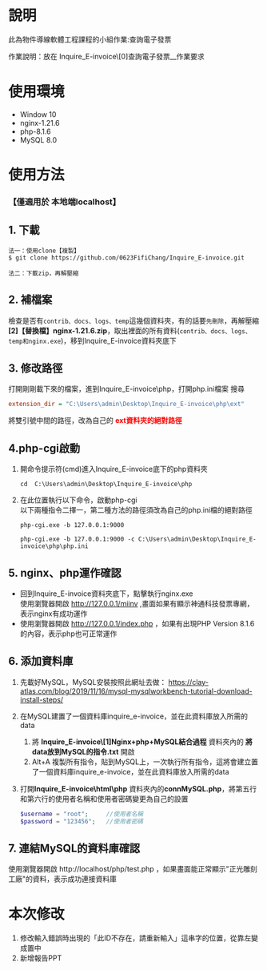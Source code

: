 # 說明

此為物件導線軟體工程課程的小組作業:查詢電子發票</br>

作業說明：放在 Inquire_E-invoice\\[0]查詢電子發票__作業要求 </br>

# 使用環境
* Window 10
* nginx-1.21.6
* php-8.1.6
* MySQL 8.0

# 使用方法 
### 【僅適用於 本地端localhost】
## 1. 下載
```
法一：使用clone【複製】
$ git clone https://github.com/0623FifiChang/Inquire_E-invoice.git
```
```
法二：下載zip，再解壓縮
```
## 2. 補檔案
檢查是否有`contrib、docs、logs、temp`這幾個資料夾，有的話要`先刪除`，再解壓縮 **[2]【替換檔】nginx-1.21.6.zip**，取出裡面的所有資料(`contrib、docs、logs、temp和nginx.exe`)，移到Inquire_E-invoice資料夾底下
## 3. 修改路徑
打開剛剛載下來的檔案，進到Inquire_E-invoice\php，打開php.ini檔案
搜尋
```ini
extension_dir = "C:\Users\admin\Desktop\Inquire_E-invoice\php\ext"
```
將雙引號中間的路徑，改為自己的 <font color="red">**ext資料夾的絕對路徑**</font>
## 4.php-cgi啟動

1. 開命令提示符(cmd)進入Inquire_E-invoice底下的php資料夾</br>
    ```
    cd  C:\Users\admin\Desktop\Inquire_E-invoice\php
    ```
2. 在此位置執行以下命令，啟動php-cgi</br>
以下兩種指令二擇一，第二種方法的路徑須改為自己的php.ini檔的絕對路徑
    ```
    php-cgi.exe -b 127.0.0.1:9000
    ```
    ```
    php-cgi.exe -b 127.0.0.1:9000 -c C:\Users\admin\Desktop\Inquire_E-invoice\php\php.ini
    ```

## 5.  nginx、php運作確認
* 回到Inquire_E-invoice資料夾底下，點擊執行nginx.exe</br>
使用瀏覽器開啟 http://127.0.0.1/miinv ,畫面如果有顯示神通科技發票專網，表示nginx有成功運作
* 使用瀏覽器開啟 http://127.0.0.1/index.php ，如果有出現PHP Version 8.1.6的內容，表示php也可正常運作
## 6. 添加資料庫</br>
1. 先載好MySQL，MySQL安裝按照此網址去做：
https://clay-atlas.com/blog/2019/11/16/mysql-mysqlworkbench-tutorial-download-install-steps/

2. 在MySQL建置了一個資料庫inquire_e-invoice，並在此資料庫放入所需的data</br>

    1. 將 **Inquire_E-invoice\\[1]Nginx+php+MySQL結合過程**  資料夾內的 **將data放到MySQL的指令.txt** 開啟</br>
    1. Alt+A 複製所有指令，貼到MySQL上，一次執行所有指令，這將會建立置了一個資料庫inquire_e-invoice，並在此資料庫放入所需的data

3. 打開**Inquire_E-invoice\html\php** 資料夾內的**connMySQL.php**，將第五行和第六行的使用者名稱和使用者密碼變更為自己的設置
    ```php
    $username = "root";     //使用者名稱
    $password = "123456";   //使用者密碼
    ```
## 7. 連結MySQL的資料庫確認
使用瀏覽器開啟 http://localhost/php/test.php ，如果畫面能正常顯示"正光雕刻工廠"的資料，表示成功連接資料庫

# 本次修改
1. 修改輸入錯誤時出現的「此ID不存在，請重新輸入」這串字的位置，從靠左變成置中
2. 新增報告PPT
</br>
